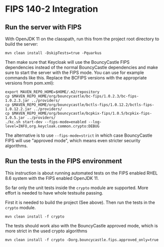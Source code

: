 FIPS 140-2 Integration
======================

Run the server with FIPS
------------------------

With OpenJDK 11 on the classpath, run this from the project root directory to build the server:

```
mvn clean install -DskipTests=true -Pquarkus
```

Then make sure that Keycloak will use the BouncyCastle FIPS dependencies instead of the normal BouncyCastle dependencies
and make sure to start the server with the FIPS mode. You can use for example commands like this. Replace the BCFIPS versions
with the appropriate versions from pom.xml):

```
export MAVEN_REPO_HOME=$HOME/.m2/repository
cp $MAVEN_REPO_HOME/org/bouncycastle/bc-fips/1.0.2.3/bc-fips-1.0.2.3.jar ../providers/
cp $MAVEN_REPO_HOME/org/bouncycastle/bctls-fips/1.0.12.2/bctls-fips-1.0.12.2.jar ../providers/
cp $MAVEN_REPO_HOME/org/bouncycastle/bcpkix-fips/1.0.5/bcpkix-fips-1.0.5.jar ../providers/
./kc.sh start-dev --fips-mode=enabled --log-level=INFO,org.keycloak.common.crypto:DEBUG
```
The alternative is to use `--fips-mode=strict` in which case BouncyCastle FIPS will use "approved mode", which means
even stricter security algorithms.

[//]: # (TODO:mposolda Maybe remove this section)

[//]: # (Build with FIPS)

[//]: # (---------------)

[//]: # ()
[//]: # (With OpenJDK 11 on the classpath, run this from the project root directory:)

[//]: # ()
[//]: # (```)

[//]: # (mvn clean install -DskipTests=true -Dfips140-2 -Pquarkus)

[//]: # (```)

[//]: # (The property `fips140-2` is used to trigger maven profile to build keycloak+quarkus distribution with `bouncycastle-fips` dependencies instead of plain `bouncycastle`)

[//]: # (and also with `keycloak-crypto-fips1402` module containing some security code dependent on bouncycastle-fips APIs.)

[//]: # ()
[//]: # (Note, that if you ommit the `fips140-2` property from the command above, then the quarkus distribution will be built)

[//]: # (with the plain non-fips bouncycastle dependencies and with `keycloak-crypto-default` module.)

[//]: # ()
[//]: # (Then unzip and check only bouncycastle-fips libraries are inside "lib" directory:)

[//]: # (```)

[//]: # (tar xf $KEYCLOAK_SOURCES/quarkus/dist/target/keycloak-999-SNAPSHOT.tar.gz)

[//]: # (ls keycloak-999-SNAPSHOT/lib/lib/main/org.bouncycastle.bc*)

[//]: # (```)

[//]: # (Output should be something like:)

[//]: # (```)

[//]: # (keycloak-999-SNAPSHOT/lib/lib/main/org.bouncycastle.bc-fips-1.0.2.jar      keycloak-999-SNAPSHOT/lib/lib/main/org.bouncycastle.bctls-fips-1.0.11.jar)

[//]: # (keycloak-999-SNAPSHOT/lib/lib/main/org.bouncycastle.bcpkix-fips-1.0.3.jar)

[//]: # (```)

[//]: # ()
[//]: # (Similarly the JAR keycloak-fips-integration should be available:)

[//]: # (```)

[//]: # (ls keycloak-999-SNAPSHOT/lib/lib/main/org.keycloak.keycloak-fips-integration-999-SNAPSHOT.jar)

[//]: # (```)

[//]: # ()
[//]: # (Now run the server on the FIPS enabled machine with FIPS-enabled OpenJDK &#40;Tested on RHEL 8.6&#41;:)

[//]: # (```)

[//]: # (cd keycloak-999-SNAPSHOT/bin)

[//]: # (./kc.sh start-dev)

[//]: # (```)

[//]: # ()
[//]: # (NOTE: Right now, server should start, and you should be able to use `http://localhost:8080` and login to admin console etc.)

[//]: # (Keycloak will now use bouncycastle-fips libraries and the `CryptoIntegration` will use `FIPS1402Provider`.)

Run the tests in the FIPS environment
-------------------------------------
This instruction is about running automated tests on the FIPS enabled RHEL 8.6 system with the FIPS enabled OpenJDK 11.

So far only the unit tests inside the `crypto` module are supported. More effort is needed to have whole testsuite passing.

First it is needed to build the project (See above). Then run the tests in the `crypto` module.
```
mvn clean install -f crypto
```

The tests should work also with the BouncyCastle approved mode, which is more strict in the used crypto algorithms
```
mvn clean install -f crypto -Dorg.bouncycastle.fips.approved_only=true
```
